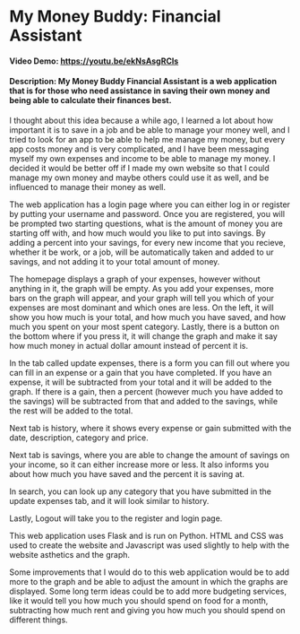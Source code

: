 # My Money Buddy: Financial Assistant
#### Video Demo:  https://youtu.be/ekNsAsgRCls
#### Description: My Money Buddy Financial Assistant is a web application that is for those who need assistance in saving their own money and being able to calculate their finances best.

I thought about this idea because a while ago, I learned a lot about how important it is to save in a job and be able to manage your money well, and I tried to look for an app to be able to help me manage my money, but every app costs money and is very complicated, and I have been messaging myself my own expenses and income to be able to manage my money. I decided it would be better off if I made my own website so that I could manage my own money and maybe others could use it as well, and be influenced to manage their money as well.

The web application has a login page where you can either log in or register by putting your username and password. Once you are registered, you will be prompted two starting questions, what is the amount of money you are starting off with, and how much would you like to put into savings. By adding a percent into your savings,  for every new income that you recieve, whether it be work, or a job, will be automatically taken and added to ur savings, and not adding it to your total amount of money.

The homepage displays a graph of your expenses, however without anything in it, the graph will be empty. As you add your expenses, more bars on the graph will appear, and your graph will tell you which of your expenses are most dominant and which ones are less. On the left, it will show you how much is your total, and how much you have saved, and how much you spent on your most spent category. Lastly, there is a button on the bottom where if you press it, it will change the graph and make it say how much money in actual dollar amount instead of percent it is.

In the tab called update expenses, there is a form you can fill out where you can fill in an expense or a gain that you have completed. If you have an expense, it will be subtracted from your total and it will be added to the graph. If there is a gain, then a percent (however much you have added to the savings) will be subtracted from that and added to the savings, while the rest will be added to the total.

Next tab is history, where it shows every expense or gain submitted with the date, description, category and price.

Next tab is savings, where you are able to change the amount of savings on your income, so it can either increase more or less. It also informs you about how much you have saved and the percent it is saving at.

In search, you can look up any category that you have submitted in the update expenses tab, and it will look similar to history.

Lastly, Logout will take you to the register and login page.

This web application uses Flask and is run on Python. HTML and CSS was used to create the website and Javascript was used slightly to help with the website asthetics and the graph.

Some improvements that I would do to this web application would be to add more to the graph and be able to adjust the amount in which the graphs are displayed. Some long term ideas could be to add more budgeting services, like it would tell you how much you should spend on food for a month, subtracting how much rent and giving you how much you should spend on different things.

